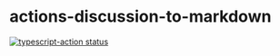 # actions-discussion-to-markdown

<a href="https://github.com/mamuso/actions-discussion-to-markdown/actions"><img alt="typescript-action status" src="https://github.com/mamuso/actions-discussion-to-markdown/workflows/build-test/badge.svg"></a>
